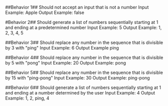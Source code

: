 ##Behavior 1##
Should not accept an input that is not a number
Input Example: Apple
Output Example: false

#Behavior 2##
Should generate a list of numbers sequentially starting at 1 and ending at a predetermined number
Input Example: 5
Output Example: 1, 2, 3, 4, 5

##Behavior 3##
Should replace any number in the sequence that is divisible by 3 with "ping"
Input Example: 6
Output Example ping

##Behavior 4##
Should replace any number in the sequence that is divisible by 5 with "pong"
Input Example: 20
Output Example: pong

##Behavior 5##
Should replace any number in the sequence that is divisible by 15 with "ping-pong"
Input Example: 30
Output Example: ping-pong

##Behavior 6##
Should generate a list of numbers sequentially starting at 1 and ending at a number determined by the user
Input Example: 4
Output Example: 1, 2, ping, 4
